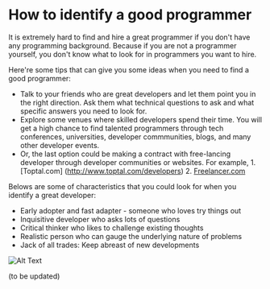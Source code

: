 # How to identify a good programmer

It is extremely hard to find and hire a great programmer if you don't have any programming background. Because if you are not a programmer yourself, you don't know what to look for in programmers you want to hire.

Here're some tips that can give you some ideas when you need to find a good programmer:

+ Talk to your friends who are great developers and let them point you in the right direction. Ask them what technical questions to ask and what specific answers you need to look for.
+ Explore some venues where skilled developers spend their time. You will get a high chance to find talented programmers through tech conferences, universities, developer commmunities, blogs, and many other developer events.
+ Or, the last option could be making a contract with free-lancing developer through developer communities or websites. 
For example, 1. [Toptal.com] (http://www.toptal.com/developers) 2. [Freelancer.com](http://www.freelancer.com/hire/Programmer) 

Belows are some of characteristics that you could look for when you identify a great developer:
+ Early adopter and fast adapter - someone who loves try things out
+ Inquisitive developer who asks lots of questions
+ Critical thinker who likes to challenge existing thoughts
+ Realistic person who can gauge the underlying nature of problems
+ Jack of all trades: Keep abreast of new developments

![Alt Text](http://media.mediatemple.netdna-cdn.com/wp-content/uploads/2012/05/mobile-first.jpg)


(to be updated)
